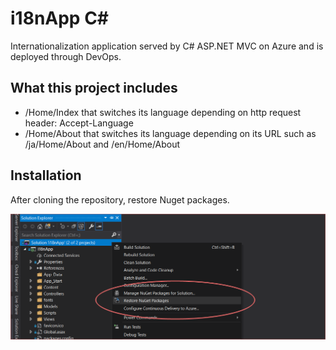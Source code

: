 i18nApp C#
===

Internationalization application served by C# ASP.NET MVC on Azure and is deployed through DevOps.

## What this project includes

- /Home/Index that switches its language depending on http request header: Accept-Language
- /Home/About that switches its language depending on its URL such as /ja/Home/About and /en/Home/About

## Installation

After cloning the repository, restore Nuget packages.

![](media/restore-nuget-packages.png)

